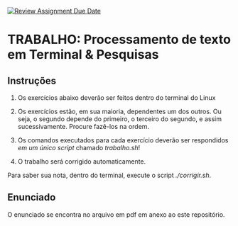 [![Review Assignment Due Date](https://classroom.github.com/assets/deadline-readme-button-22041afd0340ce965d47ae6ef1cefeee28c7c493a6346c4f15d667ab976d596c.svg)](https://classroom.github.com/a/aHD19d1D)
# TRABALHO: Processamento de texto em Terminal & Pesquisas

## Instruções

1. Os exercícios abaixo deverão ser feitos dentro do terminal do Linux
       
2. Os exercícios estão, em sua maioria, dependentes um dos outros. Ou seja, o segundo depende do primeiro, o terceiro do segundo, e assim sucessivamente. Procure fazê-los na ordem.
       
3. Os comandos executados para cada exercício deverão ser respondidos _em um único script_ chamado _trabalho.sh_!
       
4. O trabalho será corrigido automaticamente.
       
Para saber sua nota, dentro do terminal, execute o script _./corrigir.sh_.

## Enunciado

O enunciado se encontra no arquivo em pdf em anexo ao este repositório.
         
   
         

         
         
